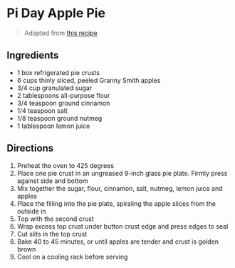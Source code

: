 # Pi Day Apple Pie

> Adapted from [this recipe](https://www.pillsbury.com/recipes/perfect-apple-pie/1fc2b60f-0a4f-441e-ad93-8bbd00fe5334)

## Ingredients 

* 1 box refrigerated pie crusts
* 6 cups thinly sliced, peeled Granny Smith apples
* 3/4 cup granulated sugar
* 2 tablespoons all-purpose flour
* 3/4 teaspoon ground cinnamon
* 1/4 teaspoon salt
* 1/8 teaspoon ground nutmeg
* 1 tablespoon lemon juice

## Directions

1. Preheat the oven to 425 degrees
1. Place one pie crust in an ungreased 9-inch glass pie plate. Firmly press against side and bottom
1. Mix together the sugar, flour, cinnamon, salt, nutmeg, lemon juice and apples
1. Place the filling into the pie plate, spiraling the apple slices from the outside in
1. Top with the second crust
1. Wrap excess top crust under button crust edge and press edges to seal
1. Cut slits in the top crust
1. Bake 40 to 45 minutes, or until apples are tender and crust is golden brown
1. Cool on a cooling rack before serving
